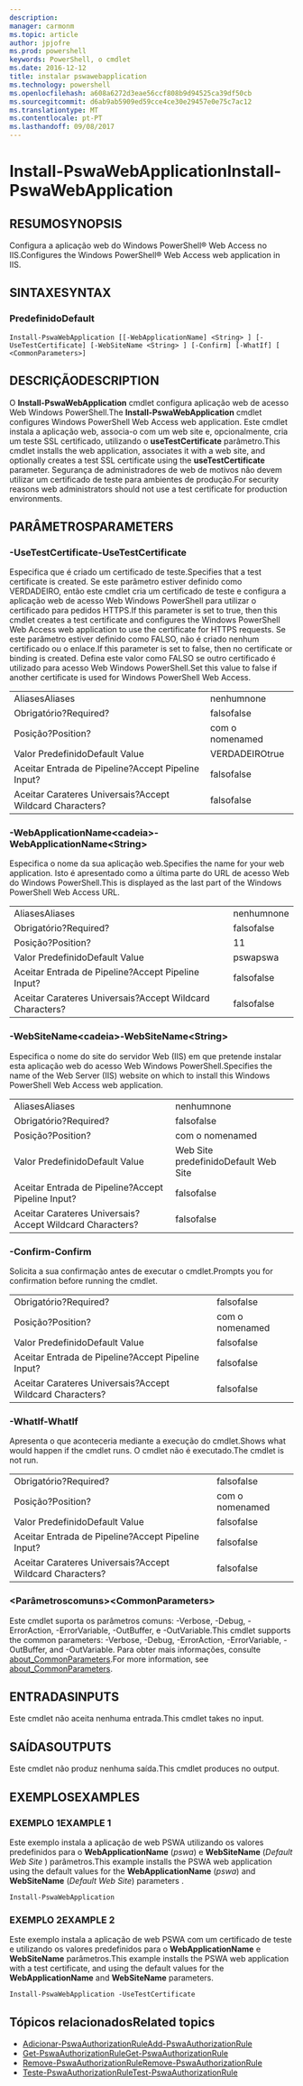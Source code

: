 ```yaml
---
description: 
manager: carmonm
ms.topic: article
author: jpjofre
ms.prod: powershell
keywords: PowerShell, o cmdlet
ms.date: 2016-12-12
title: instalar pswawebapplication
ms.technology: powershell
ms.openlocfilehash: a608a6272d3eae56ccf808b9d94525ca39df50cb
ms.sourcegitcommit: d6ab9ab5909ed59cce4ce30e29457e0e75c7ac12
ms.translationtype: MT
ms.contentlocale: pt-PT
ms.lasthandoff: 09/08/2017
---
```

# <a name="install-pswawebapplication"></a><span data-ttu-id="2b74e-103">Install-PswaWebApplication</span><span class="sxs-lookup"><span data-stu-id="2b74e-103">Install-PswaWebApplication</span></span>

## <a name="synopsis"></a><span data-ttu-id="2b74e-104">RESUMO</span><span class="sxs-lookup"><span data-stu-id="2b74e-104">SYNOPSIS</span></span>

<span data-ttu-id="2b74e-105">Configura a aplicação web do Windows PowerShell® Web Access no IIS.</span><span class="sxs-lookup"><span data-stu-id="2b74e-105">Configures the Windows PowerShell® Web Access web application in IIS.</span></span>

## <a name="syntax"></a><span data-ttu-id="2b74e-106">SINTAXE</span><span class="sxs-lookup"><span data-stu-id="2b74e-106">SYNTAX</span></span>

### <a name="default"></a><span data-ttu-id="2b74e-107">Predefinido</span><span class="sxs-lookup"><span data-stu-id="2b74e-107">Default</span></span>
```
Install-PswaWebApplication [[-WebApplicationName] <String> ] [-UseTestCertificate] [-WebSiteName <String> ] [-Confirm] [-WhatIf] [ <CommonParameters>]
```

## <a name="description"></a><span data-ttu-id="2b74e-108">DESCRIÇÃO</span><span class="sxs-lookup"><span data-stu-id="2b74e-108">DESCRIPTION</span></span>

<span data-ttu-id="2b74e-109">O **Install-PswaWebApplication** cmdlet configura aplicação web de acesso Web Windows PowerShell.</span><span class="sxs-lookup"><span data-stu-id="2b74e-109">The **Install-PswaWebApplication** cmdlet configures Windows PowerShell Web Access web application.</span></span> <span data-ttu-id="2b74e-110">Este cmdlet instala a aplicação web, associa-o com um web site e, opcionalmente, cria um teste SSL certificado, utilizando o **useTestCertificate** parâmetro.</span><span class="sxs-lookup"><span data-stu-id="2b74e-110">This cmdlet installs the web application, associates it with a web site, and optionally creates a test SSL certificate using the **useTestCertificate** parameter.</span></span> <span data-ttu-id="2b74e-111">Segurança de administradores de web de motivos não devem utilizar um certificado de teste para ambientes de produção.</span><span class="sxs-lookup"><span data-stu-id="2b74e-111">For security reasons web administrators should not use a test certificate for production environments.</span></span>

## <a name="parameters"></a><span data-ttu-id="2b74e-112">PARÂMETROS</span><span class="sxs-lookup"><span data-stu-id="2b74e-112">PARAMETERS</span></span>

### <a name="-usetestcertificate"></a><span data-ttu-id="2b74e-113">-UseTestCertificate</span><span class="sxs-lookup"><span data-stu-id="2b74e-113">-UseTestCertificate</span></span>

<span data-ttu-id="2b74e-114">Especifica que é criado um certificado de teste.</span><span class="sxs-lookup"><span data-stu-id="2b74e-114">Specifies that a test certificate is created.</span></span> <span data-ttu-id="2b74e-115">Se este parâmetro estiver definido como VERDADEIRO, então este cmdlet cria um certificado de teste e configura a aplicação web de acesso Web Windows PowerShell para utilizar o certificado para pedidos HTTPS.</span><span class="sxs-lookup"><span data-stu-id="2b74e-115">If this parameter is set to true, then this cmdlet creates a test certificate and configures the Windows PowerShell Web Access web application to use the certificate for HTTPS requests.</span></span> <span data-ttu-id="2b74e-116">Se este parâmetro estiver definido como FALSO, não é criado nenhum certificado ou o enlace.</span><span class="sxs-lookup"><span data-stu-id="2b74e-116">If this parameter is set to false, then no certificate or binding is created.</span></span> <span data-ttu-id="2b74e-117">Defina este valor como FALSO se outro certificado é utilizado para acesso Web Windows PowerShell.</span><span class="sxs-lookup"><span data-stu-id="2b74e-117">Set this value to false if another certificate is used for Windows PowerShell Web Access.</span></span>

|||  
|-|-|
| <span data-ttu-id="2b74e-118">Aliases</span><span class="sxs-lookup"><span data-stu-id="2b74e-118">Aliases</span></span>                              | <span data-ttu-id="2b74e-119">nenhum</span><span class="sxs-lookup"><span data-stu-id="2b74e-119">none</span></span>                                 |
| <span data-ttu-id="2b74e-120">Obrigatório?</span><span class="sxs-lookup"><span data-stu-id="2b74e-120">Required?</span></span>                            | <span data-ttu-id="2b74e-121">falso</span><span class="sxs-lookup"><span data-stu-id="2b74e-121">false</span></span>                                |
| <span data-ttu-id="2b74e-122">Posição?</span><span class="sxs-lookup"><span data-stu-id="2b74e-122">Position?</span></span>                            | <span data-ttu-id="2b74e-123">com o nome</span><span class="sxs-lookup"><span data-stu-id="2b74e-123">named</span></span>                                |
| <span data-ttu-id="2b74e-124">Valor Predefinido</span><span class="sxs-lookup"><span data-stu-id="2b74e-124">Default Value</span></span>                        | <span data-ttu-id="2b74e-125">VERDADEIRO</span><span class="sxs-lookup"><span data-stu-id="2b74e-125">true</span></span>                                 |
| <span data-ttu-id="2b74e-126">Aceitar Entrada de Pipeline?</span><span class="sxs-lookup"><span data-stu-id="2b74e-126">Accept Pipeline Input?</span></span>               | <span data-ttu-id="2b74e-127">falso</span><span class="sxs-lookup"><span data-stu-id="2b74e-127">false</span></span>                                |
| <span data-ttu-id="2b74e-128">Aceitar Carateres Universais?</span><span class="sxs-lookup"><span data-stu-id="2b74e-128">Accept Wildcard Characters?</span></span>          | <span data-ttu-id="2b74e-129">falso</span><span class="sxs-lookup"><span data-stu-id="2b74e-129">false</span></span>                                |

### <a name="-webapplicationnameltstringgt"></a><span data-ttu-id="2b74e-130">-WebApplicationName&lt;cadeia&gt;</span><span class="sxs-lookup"><span data-stu-id="2b74e-130">-WebApplicationName&lt;String&gt;</span></span>

<span data-ttu-id="2b74e-131">Especifica o nome da sua aplicação web.</span><span class="sxs-lookup"><span data-stu-id="2b74e-131">Specifies the name for your web application.</span></span> <span data-ttu-id="2b74e-132">Isto é apresentado como a última parte do URL de acesso Web do Windows PowerShell.</span><span class="sxs-lookup"><span data-stu-id="2b74e-132">This is displayed as the last part of the Windows PowerShell Web Access URL.</span></span>

|||  
|-|-|
| <span data-ttu-id="2b74e-133">Aliases</span><span class="sxs-lookup"><span data-stu-id="2b74e-133">Aliases</span></span>                              | <span data-ttu-id="2b74e-134">nenhum</span><span class="sxs-lookup"><span data-stu-id="2b74e-134">none</span></span>                                 |
| <span data-ttu-id="2b74e-135">Obrigatório?</span><span class="sxs-lookup"><span data-stu-id="2b74e-135">Required?</span></span>                            | <span data-ttu-id="2b74e-136">falso</span><span class="sxs-lookup"><span data-stu-id="2b74e-136">false</span></span>                                |
| <span data-ttu-id="2b74e-137">Posição?</span><span class="sxs-lookup"><span data-stu-id="2b74e-137">Position?</span></span>                            | <span data-ttu-id="2b74e-138">1</span><span class="sxs-lookup"><span data-stu-id="2b74e-138">1</span></span>                                    |
| <span data-ttu-id="2b74e-139">Valor Predefinido</span><span class="sxs-lookup"><span data-stu-id="2b74e-139">Default Value</span></span>                        | <span data-ttu-id="2b74e-140">pswa</span><span class="sxs-lookup"><span data-stu-id="2b74e-140">pswa</span></span>                                 |
| <span data-ttu-id="2b74e-141">Aceitar Entrada de Pipeline?</span><span class="sxs-lookup"><span data-stu-id="2b74e-141">Accept Pipeline Input?</span></span>               | <span data-ttu-id="2b74e-142">falso</span><span class="sxs-lookup"><span data-stu-id="2b74e-142">false</span></span>                                |
| <span data-ttu-id="2b74e-143">Aceitar Carateres Universais?</span><span class="sxs-lookup"><span data-stu-id="2b74e-143">Accept Wildcard Characters?</span></span>          | <span data-ttu-id="2b74e-144">falso</span><span class="sxs-lookup"><span data-stu-id="2b74e-144">false</span></span>                                |

### <a name="-websitenameltstringgt"></a><span data-ttu-id="2b74e-145">-WebSiteName&lt;cadeia&gt;</span><span class="sxs-lookup"><span data-stu-id="2b74e-145">-WebSiteName&lt;String&gt;</span></span>

<span data-ttu-id="2b74e-146">Especifica o nome do site do servidor Web (IIS) em que pretende instalar esta aplicação web do acesso Web Windows PowerShell.</span><span class="sxs-lookup"><span data-stu-id="2b74e-146">Specifies the name of the Web Server (IIS) website on which to install this Windows PowerShell Web Access web application.</span></span>

|||  
|-|-|
| <span data-ttu-id="2b74e-147">Aliases</span><span class="sxs-lookup"><span data-stu-id="2b74e-147">Aliases</span></span>                              | <span data-ttu-id="2b74e-148">nenhum</span><span class="sxs-lookup"><span data-stu-id="2b74e-148">none</span></span>                                 |
| <span data-ttu-id="2b74e-149">Obrigatório?</span><span class="sxs-lookup"><span data-stu-id="2b74e-149">Required?</span></span>                            | <span data-ttu-id="2b74e-150">falso</span><span class="sxs-lookup"><span data-stu-id="2b74e-150">false</span></span>                                |
| <span data-ttu-id="2b74e-151">Posição?</span><span class="sxs-lookup"><span data-stu-id="2b74e-151">Position?</span></span>                            | <span data-ttu-id="2b74e-152">com o nome</span><span class="sxs-lookup"><span data-stu-id="2b74e-152">named</span></span>                                |
| <span data-ttu-id="2b74e-153">Valor Predefinido</span><span class="sxs-lookup"><span data-stu-id="2b74e-153">Default Value</span></span>                        | <span data-ttu-id="2b74e-154">Web Site predefinido</span><span class="sxs-lookup"><span data-stu-id="2b74e-154">Default Web Site</span></span>                     |
| <span data-ttu-id="2b74e-155">Aceitar Entrada de Pipeline?</span><span class="sxs-lookup"><span data-stu-id="2b74e-155">Accept Pipeline Input?</span></span>               | <span data-ttu-id="2b74e-156">falso</span><span class="sxs-lookup"><span data-stu-id="2b74e-156">false</span></span>                                |
| <span data-ttu-id="2b74e-157">Aceitar Carateres Universais?</span><span class="sxs-lookup"><span data-stu-id="2b74e-157">Accept Wildcard Characters?</span></span>          | <span data-ttu-id="2b74e-158">falso</span><span class="sxs-lookup"><span data-stu-id="2b74e-158">false</span></span>                                |

### <a name="-confirm"></a><span data-ttu-id="2b74e-159">-Confirm</span><span class="sxs-lookup"><span data-stu-id="2b74e-159">-Confirm</span></span>

<span data-ttu-id="2b74e-160">Solicita a sua confirmação antes de executar o cmdlet.</span><span class="sxs-lookup"><span data-stu-id="2b74e-160">Prompts you for confirmation before running the cmdlet.</span></span>

|||  
|-|-|
| <span data-ttu-id="2b74e-161">Obrigatório?</span><span class="sxs-lookup"><span data-stu-id="2b74e-161">Required?</span></span>                            | <span data-ttu-id="2b74e-162">falso</span><span class="sxs-lookup"><span data-stu-id="2b74e-162">false</span></span>                                |
| <span data-ttu-id="2b74e-163">Posição?</span><span class="sxs-lookup"><span data-stu-id="2b74e-163">Position?</span></span>                            | <span data-ttu-id="2b74e-164">com o nome</span><span class="sxs-lookup"><span data-stu-id="2b74e-164">named</span></span>                                |
| <span data-ttu-id="2b74e-165">Valor Predefinido</span><span class="sxs-lookup"><span data-stu-id="2b74e-165">Default Value</span></span>                        | <span data-ttu-id="2b74e-166">falso</span><span class="sxs-lookup"><span data-stu-id="2b74e-166">false</span></span>                                |
| <span data-ttu-id="2b74e-167">Aceitar Entrada de Pipeline?</span><span class="sxs-lookup"><span data-stu-id="2b74e-167">Accept Pipeline Input?</span></span>               | <span data-ttu-id="2b74e-168">falso</span><span class="sxs-lookup"><span data-stu-id="2b74e-168">false</span></span>                                |
| <span data-ttu-id="2b74e-169">Aceitar Carateres Universais?</span><span class="sxs-lookup"><span data-stu-id="2b74e-169">Accept Wildcard Characters?</span></span>          | <span data-ttu-id="2b74e-170">falso</span><span class="sxs-lookup"><span data-stu-id="2b74e-170">false</span></span>                                |

### <a name="-whatif"></a><span data-ttu-id="2b74e-171">-WhatIf</span><span class="sxs-lookup"><span data-stu-id="2b74e-171">-WhatIf</span></span>

<span data-ttu-id="2b74e-172">Apresenta o que aconteceria mediante a execução do cmdlet.</span><span class="sxs-lookup"><span data-stu-id="2b74e-172">Shows what would happen if the cmdlet runs.</span></span>
<span data-ttu-id="2b74e-173">O cmdlet não é executado.</span><span class="sxs-lookup"><span data-stu-id="2b74e-173">The cmdlet is not run.</span></span>

|||  
|-|-|
| <span data-ttu-id="2b74e-174">Obrigatório?</span><span class="sxs-lookup"><span data-stu-id="2b74e-174">Required?</span></span>                            | <span data-ttu-id="2b74e-175">falso</span><span class="sxs-lookup"><span data-stu-id="2b74e-175">false</span></span>                                |
| <span data-ttu-id="2b74e-176">Posição?</span><span class="sxs-lookup"><span data-stu-id="2b74e-176">Position?</span></span>                            | <span data-ttu-id="2b74e-177">com o nome</span><span class="sxs-lookup"><span data-stu-id="2b74e-177">named</span></span>                                |
| <span data-ttu-id="2b74e-178">Valor Predefinido</span><span class="sxs-lookup"><span data-stu-id="2b74e-178">Default Value</span></span>                        | <span data-ttu-id="2b74e-179">falso</span><span class="sxs-lookup"><span data-stu-id="2b74e-179">false</span></span>                                |
| <span data-ttu-id="2b74e-180">Aceitar Entrada de Pipeline?</span><span class="sxs-lookup"><span data-stu-id="2b74e-180">Accept Pipeline Input?</span></span>               | <span data-ttu-id="2b74e-181">falso</span><span class="sxs-lookup"><span data-stu-id="2b74e-181">false</span></span>                                |
| <span data-ttu-id="2b74e-182">Aceitar Carateres Universais?</span><span class="sxs-lookup"><span data-stu-id="2b74e-182">Accept Wildcard Characters?</span></span>          | <span data-ttu-id="2b74e-183">falso</span><span class="sxs-lookup"><span data-stu-id="2b74e-183">false</span></span>                                |

### <a name="ltcommonparametersgt"></a><span data-ttu-id="2b74e-184">&lt;Parâmetroscomuns&gt;</span><span class="sxs-lookup"><span data-stu-id="2b74e-184">&lt;CommonParameters&gt;</span></span>

<span data-ttu-id="2b74e-185">Este cmdlet suporta os parâmetros comuns: -Verbose, -Debug, -ErrorAction, -ErrorVariable, -OutBuffer, e -OutVariable.</span><span class="sxs-lookup"><span data-stu-id="2b74e-185">This cmdlet supports the common parameters: -Verbose, -Debug, -ErrorAction, -ErrorVariable, -OutBuffer, and -OutVariable.</span></span>
<span data-ttu-id="2b74e-186">Para obter mais informações, consulte [about_CommonParameters](http://go.microsoft.com/fwlink/p/?LinkID=113216).</span><span class="sxs-lookup"><span data-stu-id="2b74e-186">For more information, see [about_CommonParameters](http://go.microsoft.com/fwlink/p/?LinkID=113216).</span></span>

## <a name="inputs"></a><span data-ttu-id="2b74e-187">ENTRADAS</span><span class="sxs-lookup"><span data-stu-id="2b74e-187">INPUTS</span></span>

<span data-ttu-id="2b74e-188">Este cmdlet não aceita nenhuma entrada.</span><span class="sxs-lookup"><span data-stu-id="2b74e-188">This cmdlet takes no input.</span></span>

## <a name="outputs"></a><span data-ttu-id="2b74e-189">SAÍDAS</span><span class="sxs-lookup"><span data-stu-id="2b74e-189">OUTPUTS</span></span>

<span data-ttu-id="2b74e-190">Este cmdlet não produz nenhuma saída.</span><span class="sxs-lookup"><span data-stu-id="2b74e-190">This cmdlet produces no output.</span></span>

## <a name="examples"></a><span data-ttu-id="2b74e-191">EXEMPLOS</span><span class="sxs-lookup"><span data-stu-id="2b74e-191">EXAMPLES</span></span>

### <a name="example-1"></a><span data-ttu-id="2b74e-192">EXEMPLO 1</span><span class="sxs-lookup"><span data-stu-id="2b74e-192">EXAMPLE 1</span></span>

<span data-ttu-id="2b74e-193">Este exemplo instala a aplicação de web PSWA utilizando os valores predefinidos para o **WebApplicationName** (*pswa*) e **WebSiteName** (*Default Web Site* ) parâmetros.</span><span class="sxs-lookup"><span data-stu-id="2b74e-193">This example installs the PSWA web application using the default values for the **WebApplicationName** (*pswa*) and **WebSiteName** (*Default Web Site*) parameters .</span></span>

```
Install-PswaWebApplication
```

### <a name="example-2"></a><span data-ttu-id="2b74e-194">EXEMPLO 2</span><span class="sxs-lookup"><span data-stu-id="2b74e-194">EXAMPLE 2</span></span>

<span data-ttu-id="2b74e-195">Este exemplo instala a aplicação de web PSWA com um certificado de teste e utilizando os valores predefinidos para o **WebApplicationName** e **WebSiteName** parâmetros.</span><span class="sxs-lookup"><span data-stu-id="2b74e-195">This example installs the PSWA web application with a test certificate, and using the default values for the **WebApplicationName** and **WebSiteName** parameters.</span></span>

```
Install-PswaWebApplication -UseTestCertificate
```

## <a name="related-topics"></a><span data-ttu-id="2b74e-196">Tópicos relacionados</span><span class="sxs-lookup"><span data-stu-id="2b74e-196">Related topics</span></span>

- [<span data-ttu-id="2b74e-197">Adicionar-PswaAuthorizationRule</span><span class="sxs-lookup"><span data-stu-id="2b74e-197">Add-PswaAuthorizationRule</span></span>](add-pswaauthorizationrule.md)
- [<span data-ttu-id="2b74e-198">Get-PswaAuthorizationRule</span><span class="sxs-lookup"><span data-stu-id="2b74e-198">Get-PswaAuthorizationRule</span></span>](get-pswaauthorizationrule.md)
- [<span data-ttu-id="2b74e-199">Remove-PswaAuthorizationRule</span><span class="sxs-lookup"><span data-stu-id="2b74e-199">Remove-PswaAuthorizationRule</span></span>](remove-pswaauthorizationrule.md)
- [<span data-ttu-id="2b74e-200">Teste-PswaAuthorizationRule</span><span class="sxs-lookup"><span data-stu-id="2b74e-200">Test-PswaAuthorizationRule</span></span>](test-pswaauthorizationrule.md)
